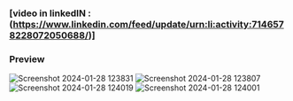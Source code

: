 ### [video in linkedIN :(https://www.linkedin.com/feed/update/urn:li:activity:7146578228072050688/)]
### Preview 
![Screenshot 2024-01-28 123831](https://github.com/stuffie1/Stuffie_Messenger/assets/138445947/f8b8ede2-27c5-4b39-a2e2-256319e2f952)
![Screenshot 2024-01-28 123807](https://github.com/stuffie1/Stuffie_Messenger/assets/138445947/55d38cad-7c2f-4353-9fb7-6af4829bd0f2)
![Screenshot 2024-01-28 124019](https://github.com/stuffie1/Stuffie_Messenger/assets/138445947/9842c477-4609-495c-9ad2-794998f2967f)
![Screenshot 2024-01-28 124001](https://github.com/stuffie1/Stuffie_Messenger/assets/138445947/3e4a0a19-c2c1-4432-8595-e0c2ceaceecd)
